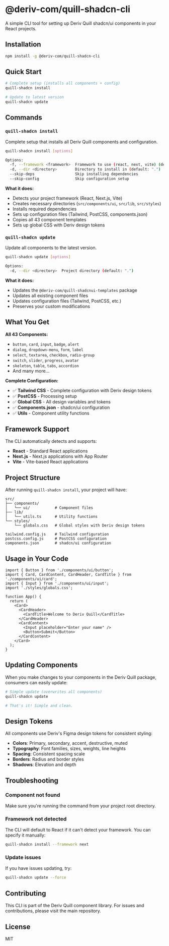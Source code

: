 # @deriv-com/quill-shadcn-cli

A simple CLI tool for setting up Deriv Quill shadcn/ui components in your React projects.

## Installation

```bash
npm install -g @deriv-com/quill-shadcn-cli
```

## Quick Start

```bash
# Complete setup (installs all components + config)
quill-shadcn install

# Update to latest version
quill-shadcn update
```

## Commands

### `quill-shadcn install`

Complete setup that installs all Deriv Quill components and configuration.

```bash
quill-shadcn install [options]

Options:
  -f, --framework <framework>  Framework to use (react, next, vite) (default: "react")
  -d, --dir <directory>        Directory to install in (default: ".")
  --skip-deps                  Skip installing dependencies
  --skip-config                Skip configuration setup
```

**What it does:**
- Detects your project framework (React, Next.js, Vite)
- Creates necessary directories (`src/components/ui`, `src/lib`, `src/styles`)
- Installs required dependencies
- Sets up configuration files (Tailwind, PostCSS, components.json)
- Copies all 43 component templates
- Sets up global CSS with Deriv design tokens

### `quill-shadcn update`

Update all components to the latest version.

```bash
quill-shadcn update [options]

Options:
  -d, --dir <directory>  Project directory (default: ".")
```

**What it does:**
- Updates the `@deriv-com/quill-shadcnui-templates` package
- Updates all existing component files
- Updates configuration files (Tailwind, PostCSS, etc.)
- Preserves your custom modifications

## What You Get

**All 43 Components:**
- `button`, `card`, `input`, `badge`, `alert`
- `dialog`, `dropdown-menu`, `form`, `label`
- `select`, `textarea`, `checkbox`, `radio-group`
- `switch`, `slider`, `progress`, `avatar`
- `skeleton`, `table`, `tabs`, `accordion`
- And many more...

**Complete Configuration:**
- ✅ **Tailwind CSS** - Complete configuration with Deriv design tokens
- ✅ **PostCSS** - Processing setup
- ✅ **Global CSS** - All design variables and tokens
- ✅ **Components.json** - shadcn/ui configuration
- ✅ **Utils** - Component utility functions

## Framework Support

The CLI automatically detects and supports:

- **React** - Standard React applications
- **Next.js** - Next.js applications with App Router
- **Vite** - Vite-based React applications

## Project Structure

After running `quill-shadcn install`, your project will have:

```
src/
├── components/
│   └── ui/           # Component files
├── lib/
│   └── utils.ts      # Utility functions
└── styles/
    └── globals.css   # Global styles with Deriv design tokens

tailwind.config.js    # Tailwind configuration
postcss.config.js     # PostCSS configuration
components.json       # shadcn/ui configuration
```

## Usage in Your Code

```tsx
import { Button } from './components/ui/button';
import { Card, CardContent, CardHeader, CardTitle } from './components/ui/card';
import { Input } from './components/ui/input';
import './styles/globals.css';

function App() {
  return (
    <Card>
      <CardHeader>
        <CardTitle>Welcome to Deriv Quill</CardTitle>
      </CardHeader>
      <CardContent>
        <Input placeholder="Enter your name" />
        <Button>Submit</Button>
      </CardContent>
    </Card>
  );
}
```

## Updating Components

When you make changes to your components in the Deriv Quill package, consumers can easily update:

```bash
# Simple update (overwrites all components)
quill-shadcn update

# That's it! Simple and clean.
```

## Design Tokens

All components use Deriv's Figma design tokens for consistent styling:

- **Colors**: Primary, secondary, accent, destructive, muted
- **Typography**: Font families, sizes, weights, line heights
- **Spacing**: Consistent spacing scale
- **Borders**: Radius and border styles
- **Shadows**: Elevation and depth

## Troubleshooting

### Component not found
Make sure you're running the command from your project root directory.

### Framework not detected
The CLI will default to React if it can't detect your framework. You can specify it manually:
```bash
quill-shadcn install --framework next
```

### Update issues
If you have issues updating, try:
```bash
quill-shadcn update --force
```

## Contributing

This CLI is part of the Deriv Quill component library. For issues and contributions, please visit the main repository.

## License

MIT
